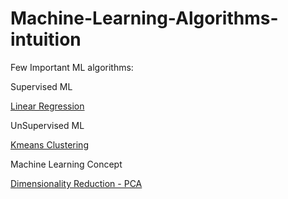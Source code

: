 # Machine-Learning-Algorithms-intuition

Few Important ML algorithms:

Supervised ML

[Linear Regression](https://medium.com/@nirajanrijal8/linear-regression-machine-learning-for-beginner-and-for-data-analyst-4bddee4a8d25)

UnSupervised ML

[Kmeans Clustering](https://medium.com/@nirajanrijal8/kmeans-clustering-unsupervised-machine-learning-approach-and-mathematical-approach-c03252486cf3)

Machine Learning Concept

[Dimensionality Reduction - PCA](https://medium.com/@nirajanrijal8/stuck-in-many-dimensions-principal-component-analysis-3ffd39da74ef)
